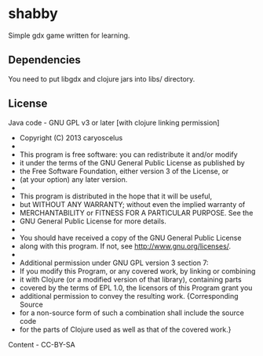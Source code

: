 shabby
======

Simple gdx game written for learning.

Dependencies
------------
You need to put libgdx and clojure jars into libs/ directory.

License
-------
Java code - GNU GPL v3 or later [with clojure linking permission]

 *  Copyright (C) 2013 caryoscelus
 *
 *  This program is free software: you can redistribute it and/or modify
 *  it under the terms of the GNU General Public License as published by
 *  the Free Software Foundation, either version 3 of the License, or
 *  (at your option) any later version.
 *
 *  This program is distributed in the hope that it will be useful,
 *  but WITHOUT ANY WARRANTY; without even the implied warranty of
 *  MERCHANTABILITY or FITNESS FOR A PARTICULAR PURPOSE.  See the
 *  GNU General Public License for more details.
 *
 *  You should have received a copy of the GNU General Public License
 *  along with this program.  If not, see <http://www.gnu.org/licenses/>.
 * 
 *  Additional permission under GNU GPL version 3 section 7:
 *  If you modify this Program, or any covered work, by linking or combining
 *  it with Clojure (or a modified version of that library), containing parts
 *  covered by the terms of EPL 1.0, the licensors of this Program grant you
 *  additional permission to convey the resulting work. {Corresponding Source
 *  for a non-source form of such a combination shall include the source code
 *  for the parts of Clojure used as well as that of the covered work.}

Content - CC-BY-SA
